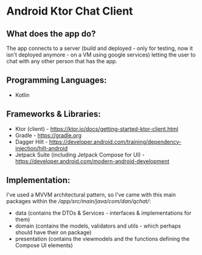 # Android **Ktor** Chat Client

## What does the app do?
The app connects to a server (build and deployed - only for testing, now it isn't deployed anymore - on a VM using google services) letting the user to chat with any other person that has the app.

## Programming Languages:
- Kotlin

## Frameworks & Libraries:
- Ktor (client) - https://ktor.io/docs/getting-started-ktor-client.html
- Gradle - https://gradle.org
- Dagger Hilt - https://developer.android.com/training/dependency-injection/hilt-android
- Jetpack Suite (including Jetpack Compose for UI) - https://developer.android.com/modern-android-development

## Implementation:
I've used a MVVM architectural pattern, so I've came with this main packages within the */app/src/main/java/com/dan/qchat/*:
- data (contains the DTOs & Services - interfaces & implementations for them)
- domain (contains the models, validators and utils - which perhaps should have their on package)
- presentation (contains the viewmodels and the functions defining the Compose UI elements)